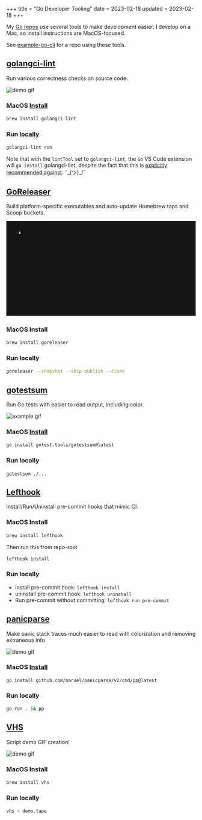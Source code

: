 +++
title = "Go Developer Tooling"
date = 2023-02-18
updated = 2023-02-18
+++

My [Go repos](https://github.com/bbkane/) use several tools to make development
easier. I develop on a Mac, so install instructions are MacOS-focused.

See [example-go-cli](https://github.com/bbkane/example-go-cli) for a repo using these tools.

## [golangci-lint](https://golangci-lint.run/)

Run various correctness checks on source code.

![demo gif](https://golangci-lint.run/demo.svg)

### MacOS [Install](https://golangci-lint.run/usage/install/#macos)

```bash
brew install golangci-lint
```

### Run [locally](https://golangci-lint.run/usage/quick-start/)
```bash
golangci-lint run
```

Note that with the `lintTool` set to `golangci-lint`, the `Go` VS Code extension will `go install` golangci-lint, despite the fact that this is [explicitly recommended against](https://golangci-lint.run/usage/install/#install-from-source). ¯\_(ツ)_/¯

## [GoReleaser](https://goreleaser.com/)

Build platform-specific executables and auto-update Homebrew taps and Scoop buckets.

![demo gif](https://raw.githubusercontent.com/goreleaser/example-simple/main/goreleaser.gif)

### MacOS Install

```bash
brew install goreleaser
```

### Run locally

```bash
goreleaser --snapshot --skip-publish --clean
```

## [gotestsum](https://github.com/gotestyourself/gotestsum)

Run Go tests with easier to read output, including color.

![example gif](https://user-images.githubusercontent.com/442180/182284939-e08a0aa5-4504-4e30-9e88-207ef47f4537.gif)

### MacOS [Install](https://github.com/gotestyourself/gotestsum)

```bash
go install gotest.tools/gotestsum@latest
```

### Run locally

```
gotestsum ./...
```

## [Lefthook](https://github.com/evilmartians/lefthook)

Install/Run/Uninstall pre-commit hooks that mimic CI.

### MacOS Install

```bash
brew install lefthook
```

Then run this from repo-root

```bash
lefthook install
```

### Run locally

- install pre-commit hook: `lefthook install`
- uninstall pre-commit hook: `lefthook uninstall`
- Run pre-commit without committing: `lefthook run pre-commit`

## [panicparse](https://github.com/maruel/panicparse)

Make panic stack traces much easier to read with colorization and removing extraneous info

![demo gif](https://raw.githubusercontent.com/wiki/maruel/panicparse/parse.gif)

### MacOS [Install](https://github.com/maruel/panicparse#installation)

```
go install github.com/maruel/panicparse/v2/cmd/pp@latest
```

### Run locally

```bash
go run . |& pp
```

## [VHS](https://github.com/charmbracelet/vhs)

Script demo GIF creation!

![demo gif](https://camo.githubusercontent.com/1f2b0c758369c054538b7881b5d700739f2c37d2201f60ea26ad9311a7f88487/68747470733a2f2f73747566662e636861726d2e73682f7668732f6578616d706c65732f6e656f66657463685f332e676966)

### MacOS Install

```bash
brew install vhs
```

### Run locally

```bash
vhs < demo.tape
```
